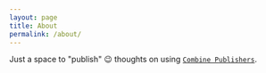 ```yaml
---
layout: page
title: About
permalink: /about/
---
```


Just a space to "publish" 😉 thoughts on using [`Combine Publishers`](https://developer.apple.com/documentation/combine/publishers).